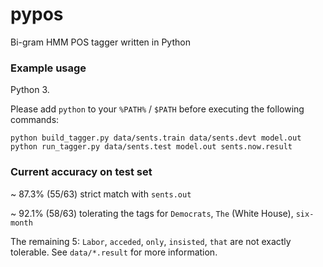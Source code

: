 # pypos
Bi-gram HMM POS tagger written in Python

### Example usage

Python 3.

Please add `python` to your `%PATH%` / `$PATH` before executing the following commands:

    python build_tagger.py data/sents.train data/sents.devt model.out
    python run_tagger.py data/sents.test model.out sents.now.result
    
### Current accuracy on test set

~ 87.3% (55/63) strict match with `sents.out`

~ 92.1% (58/63) tolerating the tags for `Democrats`, `The` (White House), `six-month`

The remaining 5: `Labor`, `acceded`, `only`, `insisted`, `that` are not exactly tolerable. See `data/*.result` for more information.
